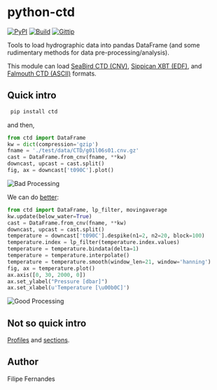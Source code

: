 # python-ctd

[![PyPI](https://badge.fury.io/py/ctd.png)](http://badge.fury.io/py/ctd)
[![Build](https://api.travis-ci.org/ocefpaf/python-ctd.png?branch=master)](https://travis-ci.org/ocefpaf/python-ctd)
[![Gittip](http://bottlepy.org/docs/dev/_static/Gittip.png)](https://www.gittip.com/ocefpaf/)

Tools to load hydrographic data into pandas DataFrame (and some rudimentary methods for data pre-processing/analysis).

This module can load [SeaBird CTD (CNV)][SBE], [Sippican XBT (EDF)][XBT],
and [Falmouth CTD (ASCII)][FSI] formats.

[SBE]: http://www.seabird.com/software/SBEDataProcforWindows.htm

[XBT]: http://www.sippican.com/

[FSI]: http://www.falmouth.com/

## Quick intro
```bash
 pip install ctd
```

and then,

```python
from ctd import DataFrame
kw = dict(compression='gzip')
fname = './test/data/CTD/g01l06s01.cnv.gz'
cast = DataFrame.from_cnv(fname, **kw)
downcast, upcast = cast.split()
fig, ax = downcast['t090C'].plot()
```

![Bad Processing](https://raw.githubusercontent.com/ocefpaf/python-ctd/master/docs/readme_01.png)

We can do [better](http://www.go-ship.org/Manual/McTaggart_et_al_CTD.pdf):

```python
from ctd import DataFrame, lp_filter, movingaverage
kw.update(below_water=True)
cast = DataFrame.from_cnv(fname, **kw)
downcast, upcast = cast.split()
temperature = downcast['t090C'].despike(n1=2, n2=20, block=100)
temperature.index = lp_filter(temperature.index.values)
temperature = temperature.bindata(delta=1)
temperature = temperature.interpolate()
temperature = temperature.smooth(window_len=21, window='hanning')
fig, ax = temperature.plot()
ax.axis([0, 30, 2000, 0])
ax.set_ylabel("Pressure [dbar]")
ax.set_xlabel(u'Temperature [\u00b0C]')
```

![Good Processing](https://raw.githubusercontent.com/ocefpaf/python-ctd/master/docs/readme_02.png)


## Not so quick intro
[Profiles](http://ocefpaf.github.io/python4oceanographers/blog/2013/05/27/CTD2DataFrame/)
and [sections](http://ocefpaf.github.io/python4oceanographers/blog/2013/07/29/python-ctd/).

Author
------
Filipe Fernandes
